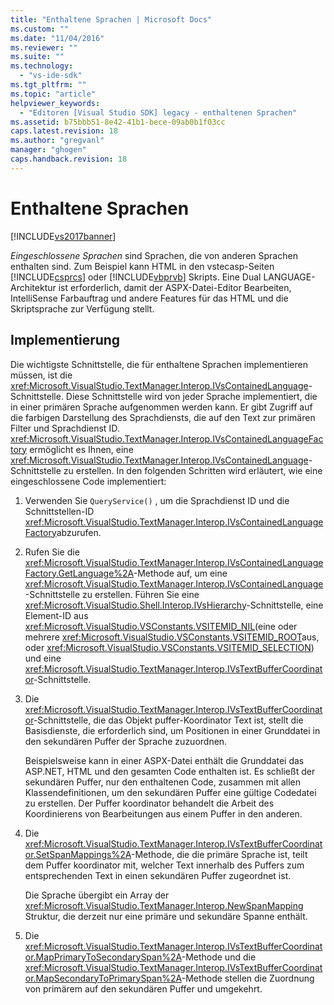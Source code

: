 ```yaml
---
title: "Enthaltene Sprachen | Microsoft Docs"
ms.custom: ""
ms.date: "11/04/2016"
ms.reviewer: ""
ms.suite: ""
ms.technology: 
  - "vs-ide-sdk"
ms.tgt_pltfrm: ""
ms.topic: "article"
helpviewer_keywords: 
  - "Editoren [Visual Studio SDK] legacy - enthaltenen Sprachen"
ms.assetid: b75bbb51-8e42-41b1-bece-09ab0b1f03cc
caps.latest.revision: 18
ms.author: "gregvanl"
manager: "ghogen"
caps.handback.revision: 18
---
```

# Enthaltene Sprachen
[!INCLUDE[vs2017banner](../code-quality/includes/vs2017banner.md)]

*Eingeschlossene Sprachen* sind Sprachen, die von anderen Sprachen enthalten sind.  Zum Beispiel kann HTML in den vstecasp\-Seiten [!INCLUDE[csprcs](../data-tools/includes/csprcs_md.md)] oder [!INCLUDE[vbprvb](../code-quality/includes/vbprvb_md.md)] Skripts.  Eine Dual LANGUAGE\-Architektur ist erforderlich, damit der ASPX\-Datei\-Editor Bearbeiten, IntelliSense Farbauftrag und andere Features für das HTML und die Skriptsprache zur Verfügung stellt.  
  
## Implementierung  
 Die wichtigste Schnittstelle, die für enthaltene Sprachen implementieren müssen, ist die <xref:Microsoft.VisualStudio.TextManager.Interop.IVsContainedLanguage>\-Schnittstelle.  Diese Schnittstelle wird von jeder Sprache implementiert, die in einer primären Sprache aufgenommen werden kann.  Er gibt Zugriff auf die farbigen Darstellung des Sprachdiensts, die auf den Text zur primären Filter und Sprachdienst ID.  <xref:Microsoft.VisualStudio.TextManager.Interop.IVsContainedLanguageFactory> ermöglicht es Ihnen, eine <xref:Microsoft.VisualStudio.TextManager.Interop.IVsContainedLanguage>\-Schnittstelle zu erstellen.  In den folgenden Schritten wird erläutert, wie eine eingeschlossene Code implementiert:  
  
1.  Verwenden Sie `QueryService()` , um die Sprachdienst ID und die Schnittstellen\-ID <xref:Microsoft.VisualStudio.TextManager.Interop.IVsContainedLanguageFactory>abzurufen.  
  
2.  Rufen Sie die <xref:Microsoft.VisualStudio.TextManager.Interop.IVsContainedLanguageFactory.GetLanguage%2A>\-Methode auf, um eine <xref:Microsoft.VisualStudio.TextManager.Interop.IVsContainedLanguage>\-Schnittstelle zu erstellen.  Führen Sie eine <xref:Microsoft.VisualStudio.Shell.Interop.IVsHierarchy>\-Schnittstelle, eine Element\-ID aus <xref:Microsoft.VisualStudio.VSConstants.VSITEMID_NIL>\(eine oder mehrere <xref:Microsoft.VisualStudio.VSConstants.VSITEMID_ROOT>aus, oder <xref:Microsoft.VisualStudio.VSConstants.VSITEMID_SELECTION>\) und eine <xref:Microsoft.VisualStudio.TextManager.Interop.IVsTextBufferCoordinator>\-Schnittstelle.  
  
3.  Die <xref:Microsoft.VisualStudio.TextManager.Interop.IVsTextBufferCoordinator>\-Schnittstelle, die das Objekt puffer\-Koordinator Text ist, stellt die Basisdienste, die erforderlich sind, um Positionen in einer Grunddatei in den sekundären Puffer der Sprache zuzuordnen.  
  
     Beispielsweise kann in einer ASPX\-Datei enthält die Grunddatei das ASP.NET, HTML und den gesamten Code enthalten ist.  Es schließt der sekundären Puffer, nur den enthaltenen Code, zusammen mit allen Klassendefinitionen, um den sekundären Puffer eine gültige Codedatei zu erstellen.  Der Puffer koordinator behandelt die Arbeit des Koordinierens von Bearbeitungen aus einem Puffer in den anderen.  
  
4.  Die <xref:Microsoft.VisualStudio.TextManager.Interop.IVsTextBufferCoordinator.SetSpanMappings%2A>\-Methode, die die primäre Sprache ist, teilt dem Puffer koordinator mit, welcher Text innerhalb des Puffers zum entsprechenden Text in einen sekundären Puffer zugeordnet ist.  
  
     Die Sprache übergibt ein Array der <xref:Microsoft.VisualStudio.TextManager.Interop.NewSpanMapping> Struktur, die derzeit nur eine primäre und sekundäre Spanne enthält.  
  
5.  Die <xref:Microsoft.VisualStudio.TextManager.Interop.IVsTextBufferCoordinator.MapPrimaryToSecondarySpan%2A>\-Methode und die <xref:Microsoft.VisualStudio.TextManager.Interop.IVsTextBufferCoordinator.MapSecondaryToPrimarySpan%2A>\-Methode stellen die Zuordnung von primärem auf den sekundären Puffer und umgekehrt.
